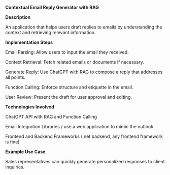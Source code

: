 ****Contextual Email Reply Generator with RAG****


 
**Description**

An application that helps users draft replies to emails by understanding the context and retrieving relevant information.


 
**Implementation Steps**

Email Parsing: Allow users to input the email they received.

Context Retrieval: Fetch related emails or documents if necessary.

Generate Reply: Use ChatGPT with RAG to compose a reply that addresses all points.

Function Calling: Enforce structure and etiquette in the email.

User Review: Present the draft for user approval and editing.

 
**Technologies Involved**

ChatGPT API with RAG and Function Calling

Email Integration Libraries / use a web application to mimic the outlook

Frontend and Backend Frameworks (.net backend, any frontend framework is fine)
 
**Example Use Case**

Sales representatives can quickly generate personalized responses to client inquiries.
 
 
